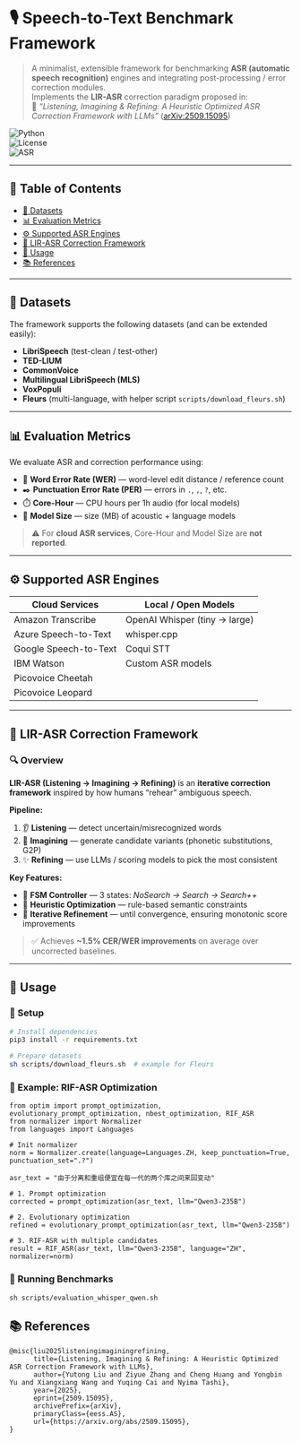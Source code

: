 # 🎙️ Speech-to-Text Benchmark Framework  

> A minimalist, extensible framework for benchmarking **ASR (automatic speech recognition)** engines and integrating post-processing / error correction modules.  
> Implements the **LIR-ASR** correction paradigm proposed in:  
> 📄 *“Listening, Imagining & Refining: A Heuristic Optimized ASR Correction Framework with LLMs”* ([arXiv:2509.15095](https://arxiv.org/abs/2509.15095))  

![Python](https://img.shields.io/badge/python-3.9%2B-blue.svg)  
![License](https://img.shields.io/badge/license-MIT-green.svg)  
![ASR](https://img.shields.io/badge/benchmark-ASR-red.svg)  

---

## 📑 Table of Contents  

- [📂 Datasets](#-datasets)  
- [📊 Evaluation Metrics](#-evaluation-metrics)  
- [⚙️ Supported ASR Engines](#%EF%B8%8F-supported-asr-engines)  
- [🧩 LIR-ASR Correction Framework](#-lir-asr-correction-framework)  
- [🚀 Usage](#-usage) 
- [📚 References](#-references)  

---

## 📂 Datasets  

The framework supports the following datasets (and can be extended easily):  

- **LibriSpeech** (test-clean / test-other)  
- **TED-LIUM**  
- **CommonVoice**  
- **Multilingual LibriSpeech (MLS)**  
- **VoxPopuli**  
- **Fleurs** (multi-language, with helper script `scripts/download_fleurs.sh`)  

---

## 📊 Evaluation Metrics  

We evaluate ASR and correction performance using:  

- 📝 **Word Error Rate (WER)** — word-level edit distance / reference count  
- ✒️ **Punctuation Error Rate (PER)** — errors in `.`, `,`, `?`, etc.  
- ⏱️ **Core-Hour** — CPU hours per 1h audio (for local models)  
- 💾 **Model Size** — size (MB) of acoustic + language models  

> ⚠️ For **cloud ASR services**, Core-Hour and Model Size are **not reported**.  

---

## ⚙️ Supported ASR Engines  

| Cloud Services         | Local / Open Models      |
|------------------------|--------------------------|
| Amazon Transcribe      | OpenAI Whisper (tiny → large) |
| Azure Speech-to-Text   | whisper.cpp              |
| Google Speech-to-Text  | Coqui STT                |
| IBM Watson             | Custom ASR models        |
| Picovoice Cheetah      |                          |
| Picovoice Leopard      |                          |

---

## 🧩 LIR-ASR Correction Framework  

### 🔍 Overview  

**LIR-ASR (Listening → Imagining → Refining)** is an **iterative correction framework** inspired by how humans “rehear” ambiguous speech.  

**Pipeline:**  
1. 👂 **Listening** — detect uncertain/misrecognized words  
2. 💭 **Imagining** — generate candidate variants (phonetic substitutions, G2P)  
3. ✨ **Refining** — use LLMs / scoring models to pick the most consistent  

**Key Features:**  
- 📌 **FSM Controller** — 3 states: *NoSearch → Search → Search++*  
- 🧭 **Heuristic Optimization** — rule-based semantic constraints  
- 🔄 **Iterative Refinement** — until convergence, ensuring monotonic score improvements  

> ✅ Achieves **~1.5% CER/WER improvements** on average over uncorrected baselines.  

---

## 🚀 Usage  

### 🔧 Setup  

```bash
# Install dependencies
pip3 install -r requirements.txt

# Prepare datasets
sh scripts/download_fleurs.sh  # example for Fleurs
```

### 📝 Example: RIF-ASR Optimization
```
from optim import prompt_optimization, evolutionary_prompt_optimization, nbest_optimization, RIF_ASR
from normalizer import Normalizer
from languages import Languages

# Init normalizer
norm = Normalizer.create(language=Languages.ZH, keep_punctuation=True, punctuation_set=".?")

asr_text = "由于分离和重组便宜在每一代的两个库之间来回变动"

# 1. Prompt optimization
corrected = prompt_optimization(asr_text, llm="Qwen3-235B")

# 2. Evolutionary optimization
refined = evolutionary_prompt_optimization(asr_text, llm="Qwen3-235B")

# 3. RIF-ASR with multiple candidates
result = RIF_ASR(asr_text, llm="Qwen3-235B", language="ZH", normalizer=norm)
```

### 🏃 Running Benchmarks
```
sh scripts/evaluation_whisper_qwen.sh
```

## 📚 References
```
@misc{liu2025listeningimaginingrefining,
      title={Listening, Imagining & Refining: A Heuristic Optimized ASR Correction Framework with LLMs}, 
      author={Yutong Liu and Ziyue Zhang and Cheng Huang and Yongbin Yu and Xiangxiang Wang and Yuqing Cai and Nyima Tashi},
      year={2025},
      eprint={2509.15095},
      archivePrefix={arXiv},
      primaryClass={eess.AS},
      url={https://arxiv.org/abs/2509.15095}, 
}
```
